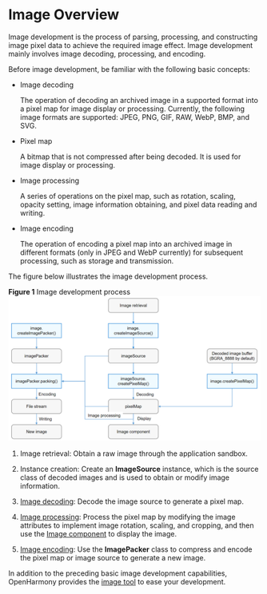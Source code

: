 # Image Overview

Image development is the process of parsing, processing, and constructing image pixel data to achieve the required image effect. Image development mainly involves image decoding, processing, and encoding.

Before image development, be familiar with the following basic concepts:

- Image decoding
  
  The operation of decoding an archived image in a supported format into a pixel map for image display or processing. Currently, the following image formats are supported: JPEG, PNG, GIF, RAW, WebP, BMP, and SVG.

- Pixel map
  
  A bitmap that is not compressed after being decoded. It is used for image display or processing.

- Image processing
  
  A series of operations on the pixel map, such as rotation, scaling, opacity setting, image information obtaining, and pixel data reading and writing.

- Image encoding
  
  The operation of encoding a pixel map into an archived image in different formats (only in JPEG and WebP currently) for subsequent processing, such as storage and transmission.

The figure below illustrates the image development process.

**Figure 1** Image development process 
![Image development process](figures/image-development-process.png)

1. Image retrieval: Obtain a raw image through the application sandbox.

2. Instance creation: Create an **ImageSource** instance, which is the source class of decoded images and is used to obtain or modify image information.

3. [Image decoding](image-decoding.md): Decode the image source to generate a pixel map.

4. [Image processing](image-transformation.md): Process the pixel map by modifying the image attributes to implement image rotation, scaling, and cropping, and then use the [Image component](../ui/arkts-graphics-display.md) to display the image.

5. [Image encoding](image-encoding.md): Use the **ImagePacker** class to compress and encode the pixel map or image source to generate a new image.

In addition to the preceding basic image development capabilities, OpenHarmony provides the [image tool](image-tool.md) to ease your development.

 <!--no_check--> 